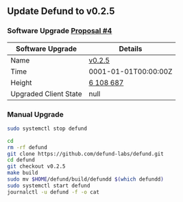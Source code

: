 ## Update Defund to v0.2.5
### Software Upgrade [Proposal #4](https://defund.explorers.guru/proposal/4)

|Software Upgrade | Details|
|-----------------|--------|
|Name | [v0.2.5](https://github.com/defund-labs/defund/releases/tag/v0.2.5) |
|Time | 0001-01-01T00:00:00Z |
|Height | [6 108 687](https://defund.explorers.guru/block/6108687) |
|Upgraded Client State | null |

### Manual Upgrade
```bash
sudo systemctl stop defund

cd
rm -rf defund
git clone https://github.com/defund-labs/defund.git
cd defund
git checkout v0.2.5
make build
sudo mv $HOME/defund/build/defundd $(which defundd)
sudo systemctl start defund
journalctl -u defund -f -o cat
```
